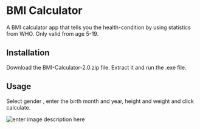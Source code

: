 # BMI Calculator

A BMI calculator app that tells you the health-condition by using statistics from WHO. Only valid from age 5-19.

## Installation

Download the BMI-Calculator-2.0.zip file.
Extract it and run the .exe file.


## Usage

Select gender , enter the birth month and year, height and weight and click calculate.

![enter image description here](https://lh3.googleusercontent.com/RkG-NTNbnsbuCpYCr0cjrmyipn1ujgUJcjFz68GRbTTuTyFiLBKgz5x9DV5p9MGfDTHGL6iGQBU "BMI calculator")
